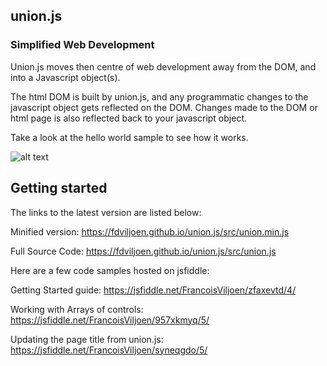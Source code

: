 ## union.js
### Simplified Web Development

Union.js moves then centre of web development away from the DOM, and into a Javascript object(s).

The html DOM is built by union.js, and any programmatic changes to the javascript object gets reflected on the DOM. Changes made to the DOM or html page is also reflected back to your javascript object.

Take a look at the hello world sample to see how it works.

![alt text](https://fdviljoen.github.io/union.js/img/Function.png)

## Getting started

The links to the latest version are listed below:

Minified version:
https://fdviljoen.github.io/union.js/src/union.min.js

Full Source Code:
https://fdviljoen.github.io/union.js/src/union.js

Here are a few code samples hosted on jsfiddle:

Getting Started guide: https://jsfiddle.net/FrancoisViljoen/zfaxevtd/4/

Working with Arrays of controls: https://jsfiddle.net/FrancoisViljoen/957xkmyq/5/

Updating the page title from union.js:  https://jsfiddle.net/FrancoisViljoen/syneqgdo/5/

